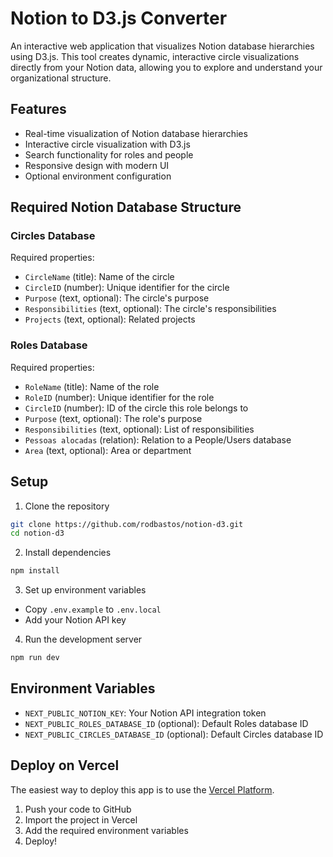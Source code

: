 # Notion to D3.js Converter

An interactive web application that visualizes Notion database hierarchies using D3.js. This tool creates dynamic, interactive circle visualizations directly from your Notion data, allowing you to explore and understand your organizational structure.

## Features

- Real-time visualization of Notion database hierarchies
- Interactive circle visualization with D3.js
- Search functionality for roles and people
- Responsive design with modern UI
- Optional environment configuration

## Required Notion Database Structure

### Circles Database
Required properties:
- `CircleName` (title): Name of the circle
- `CircleID` (number): Unique identifier for the circle
- `Purpose` (text, optional): The circle's purpose
- `Responsibilities` (text, optional): The circle's responsibilities
- `Projects` (text, optional): Related projects

### Roles Database
Required properties:
- `RoleName` (title): Name of the role
- `RoleID` (number): Unique identifier for the role
- `CircleID` (number): ID of the circle this role belongs to
- `Purpose` (text, optional): The role's purpose
- `Responsibilities` (text, optional): List of responsibilities
- `Pessoas alocadas` (relation): Relation to a People/Users database
- `Area` (text, optional): Area or department

## Setup

1. Clone the repository
```bash
git clone https://github.com/rodbastos/notion-d3.git
cd notion-d3
```

2. Install dependencies
```bash
npm install
```

3. Set up environment variables
- Copy `.env.example` to `.env.local`
- Add your Notion API key

4. Run the development server
```bash
npm run dev
```

## Environment Variables

- `NEXT_PUBLIC_NOTION_KEY`: Your Notion API integration token
- `NEXT_PUBLIC_ROLES_DATABASE_ID` (optional): Default Roles database ID
- `NEXT_PUBLIC_CIRCLES_DATABASE_ID` (optional): Default Circles database ID

## Deploy on Vercel

The easiest way to deploy this app is to use the [Vercel Platform](https://vercel.com/new?utm_medium=default-template&filter=next.js).

1. Push your code to GitHub
2. Import the project in Vercel
3. Add the required environment variables
4. Deploy! 
